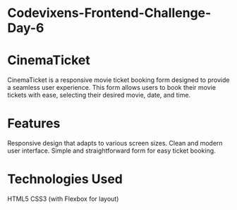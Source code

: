 # Codevixens-Frontend-Challenge-Day-6
# CinemaTicket
CinemaTicket is a responsive movie ticket booking form designed to provide a seamless user experience. This form allows users to book their movie tickets with ease, selecting their desired movie, date, and time.

# Features
Responsive design that adapts to various screen sizes.
Clean and modern user interface.
Simple and straightforward form for easy ticket booking.

# Technologies Used
HTML5
CSS3 (with Flexbox for layout)